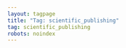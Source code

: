 ```yaml
---
layout: tagpage
title: "Tag: scientific_publishing"
tag: scientific_publishing
robots: noindex
---
```

